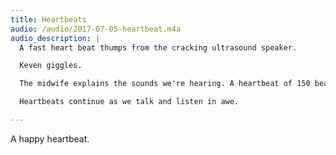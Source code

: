```yaml
---
title: Heartbeats
audio: /audio/2017-07-05-heartbeat.m4a
audio_description: |
  A fast heart beat thumps from the cracking ultrasound speaker.

  Keven giggles.

  The midwife explains the sounds we're hearing. A heartbeat of 150 beats per minute.

  Heartbeats continue as we talk and listen in awe.

---
```


A happy heartbeat.
